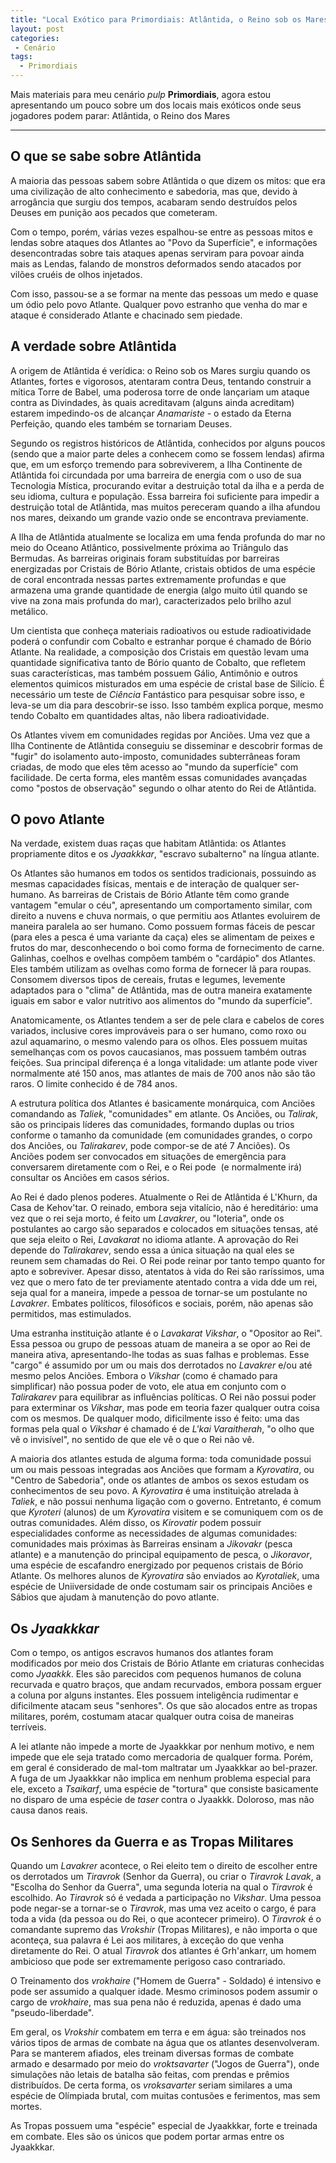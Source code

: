 ```yaml
---
title: "Local Exótico para Primordiais: Atlântida, o Reino sob os Mares"
layout: post
categories:
 - Cenário
tags:
  - Primordiais
---
```


Mais materiais para meu cenário _pulp_ **Primordiais**,  agora estou apresentando  um pouco sobre um dos locais mais exóticos onde seus jogadores podem parar: Atlântida, o Reino dos Mares 

---

## O que se sabe sobre Atlântida 


A maioria das pessoas sabem sobre Atlântida o que dizem os mitos: que era uma civilização de alto conhecimento e sabedoria, mas que, devido à arrogância que surgiu dos tempos, acabaram sendo destruídos pelos Deuses em punição aos pecados que cometeram. 

Com o tempo, porém, várias vezes espalhou-se entre as pessoas mitos e lendas sobre ataques dos Atlantes ao "Povo da Superfície", e informações desencontradas sobre tais ataques apenas serviram para povoar ainda mais as Lendas, falando de monstros deformados sendo atacados por vilões cruéis de olhos injetados. 

Com isso, passou-se a se formar na mente das pessoas um medo e quase um ódio pelo povo Atlante. Qualquer povo estranho que venha do mar e ataque é considerado Atlante e chacinado sem piedade. 


## A verdade sobre Atlântida 


A origem de Atlântida é verídica: o Reino sob os Mares surgiu quando os Atlantes, fortes e vigorosos, atentaram contra Deus, tentando construir a mítica Torre de Babel, uma poderosa torre de onde lançariam um ataque contra as Divindades, às quais acreditavam (alguns ainda acreditam) estarem impedindo-os de alcançar _Anamariste_ - o estado da Eterna Perfeição, quando eles também se tornariam Deuses. 

Segundo os registros históricos de Atlântida, conhecidos por alguns poucos (sendo que a maior parte deles a conhecem como se fossem lendas) afirma que, em um esforço tremendo para sobreviverem, a Ilha Continente de Atlântida foi circundada por uma barreira de energia com o uso de sua Tecnologia Mística, procurando evitar a destruição total da ilha e a perda de seu idioma, cultura e população. Essa barreira foi suficiente para impedir a destruição total de Atlântida, mas muitos pereceram quando a ilha afundou nos mares, deixando um grande vazio onde se encontrava previamente. 

A Ilha de Atlântida atualmente se localiza em uma fenda profunda do mar no meio do Oceano Atlântico, possivelmente próxima ao Triângulo das Bermudas. As barreiras originais foram substituídas por barreiras energizadas por Cristais de Bório Atlante, cristais obtidos de uma espécie de coral encontrada nessas partes extremamente profundas e que armazena uma grande quantidade de energia (algo muito útil quando se vive na zona mais profunda do mar), caracterizados pelo brilho azul metálico. 

Um cientista que conheça materiais radioativos ou estude radioatividade poderá o confundir com Cobalto e estranhar porque é chamado de Bório Atlante. Na realidade, a composição dos Cristais em questão levam uma quantidade significativa tanto de Bório quanto de Cobalto, que refletem suas características, mas também possuem Gálio, Antimônio e outros elementos quimicos misturados em uma espécie de cristal base de Silício. É necessário um teste de _Ciência_ Fantástico para pesquisar sobre isso, e leva-se um dia para descobrir-se isso. Isso também explica porque, mesmo tendo Cobalto em quantidades altas, não libera radioatividade. 

Os Atlantes vivem em comunidades regidas por Anciões. Uma vez que a Ilha Continente de Atlântida conseguiu se disseminar e descobrir formas de "fugir" do isolamento auto-imposto, comunidades subterrâneas foram criadas, de modo que eles têm acesso ao "mundo da superfície" com facilidade. De certa forma, eles mantêm essas comunidades avançadas como "postos de observação" segundo o olhar atento do Rei de Atlântida. 

## O povo Atlante 

Na verdade, existem duas raças que habitam Atlântida: os Atlantes propriamente ditos e os _Jyaakkkar_, "escravo subalterno" na língua atlante. 

Os Atlantes são humanos em todos os sentidos tradicionais, possuindo as mesmas capacidades físicas, mentais e de interação de qualquer ser-humano. As barreiras de Cristais de Bório Atlante têm como grande vantagem "emular o céu", apresentando um comportamento similar, com direito a nuvens e chuva normais, o que permitiu aos Atlantes evoluirem de maneira paralela ao ser humano. Como possuem formas fáceis de pescar (para eles a pesca é uma variante da caça) eles se alimentam de peixes e frutos do mar, desconhecendo o boi como forma de fornecimento de carne. Galinhas, coelhos e ovelhas compõem também o "cardápio" dos Atlantes. Eles também utilizam as ovelhas como forma de fornecer lã para roupas. Consomem diversos tipos de cereais, frutas e legumes, levemente adaptados para o "clima" de Atlântida, mas de outra maneira exatamente iguais em sabor e valor nutritivo aos alimentos do "mundo da superfície". 

Anatomicamente, os Atlantes tendem a ser de pele clara e cabelos de cores variados, inclusive cores improváveis para o ser humano, como roxo ou azul aquamarino, o mesmo valendo para os olhos. Eles possuem muitas semelhanças com os povos caucasianos, mas possuem também outras feições. Sua principal diferença é a longa vitalidade: um atlante pode viver normalmente até 150 anos, mas atlantes de mais de 700 anos não são tão raros. O limite conhecido é de 784 anos. 

A estrutura política dos Atlantes é basicamente monárquica, com Anciões comandando as _Taliek_, "comunidades" em atlante. Os Anciões, ou _Talirak_, são os principais líderes das comunidades, formando duplas ou trios conforme o tamanho da comunidade (em comunidades grandes, o corpo dos Anciões, ou _Talirakarev_, pode compor-se de até 7 Anciões). Os Anciões podem ser convocados em situações de emergência para conversarem diretamente com o Rei, e o Rei pode  (e normalmente irá) consultar os Anciões em casos sérios. 

Ao Rei é dado plenos poderes. Atualmente o Rei de Atlântida é L'Khurn, da Casa de Kehov'tar. O reinado, embora seja vitalício, não é hereditário: uma vez que o rei seja morto, é feito um _Lavakrer_, ou "loteria", onde os postulantes ao cargo são separados e colocados em situações tensas, até que seja eleito o Rei, _Lavakarat_ no idioma atlante. A aprovação do Rei depende do _Talirakarev_, sendo essa a única situação na qual eles se reunem sem chamadas do Rei. O Rei pode reinar por tanto tempo quanto for apto e sobreviver. Apesar disso, atentatos à vida do Rei são raríssimos, uma vez que o mero fato de ter previamente atentado contra a vida dde um rei, seja qual for a maneira, impede a pessoa de tornar-se um postulante no _Lavakrer_. Embates políticos, filosóficos e sociais, porém, não apenas são permitidos, mas estimulados. 

Uma estranha instituição atlante é o _Lavakarat Vikshar_, o "Opositor ao Rei". Essa pessoa ou grupo de pessoas atuam de maneira a se opor ao Rei de maneira ativa, apresentando-lhe todas as suas falhas e problemas. Esse "cargo" é assumido por um ou mais dos derrotados no _Lavakrer_ e/ou até mesmo pelos Anciões. Embora o _Vikshar_ (como é chamado para simplificar) não possua poder de voto, ele atua em conjunto com o _Talirakarev_ para equilibrar as influências políticas. O Rei não possui poder para exterminar os _Vikshar_, mas pode em teoria fazer qualquer outra coisa com os mesmos. De qualquer modo, dificilmente isso é feito: uma das formas pela qual o _Vikshar_ é chamado é de _L'kai Varaitherah_, "o olho que vê o invisível", no sentido de que ele vê o que o Rei não vê. 

A maioria dos atlantes estuda de alguma forma: toda comunidade possui um ou mais pessoas integradas aos Anciões que formam a _Kyrovatira_, ou "Centro de Sabedoria", onde os atlantes de ambos os sexos estudam os conhecimentos de seu povo. A _Kyrovatira_ é uma instituição atrelada à _Taliek_, e não possui nenhuma ligação com o governo. Entretanto, é comum que _Kyroteri_ (alunos) de um _Kyrovatira_ visitem e se comuniquem com os de outras comunidades. Além disso, os _Kirovatir_ podem possuir especialidades conforme as necessidades de algumas comunidades: comunidades mais próximas às Barreiras ensinam a _Jikovakr_ (pesca atlante) e a manutenção do principal equipamento de pesca, o _Jikoravor_, uma espécie de escafandro energizado por pequenos cristais de Bório Atlante. Os melhores alunos de _Kyrovatira_ são enviados ao _Kyrotaliek_, uma espécie de Uniiversidade de onde costumam sair os principais Anciões e Sábios que ajudam à manutenção do povo atlante. 

## Os _Jyaakkkar_ 
 
Com o tempo, os antigos escravos humanos dos atlantes foram modificados por meio dos Cristais de Bório Atlante em criaturas conhecidas como _Jyaakkk_. Eles são parecidos com pequenos humanos de coluna recurvada e quatro braços, que andam recurvados, embora possam erguer a coluna por alguns instantes. Eles possuem inteligência rudimentar e dificilmente atacam seus "senhores". Os que são alocados entre as tropas militares, porém, costumam atacar qualquer outra coisa de maneiras terríveis. 

A lei atlante não impede a morte de Jyaakkkar por nenhum motivo, e nem impede que ele seja tratado como mercadoria de qualquer forma. Porém, em geral é considerado de mal-tom maltratar um Jyaakkkar ao bel-prazer. A fuga de um Jyaakkkar não implica em nenhum problema especial para ele, exceto a _Tsaikarf_, uma espécie de "tortura" que consiste basicamente no disparo de uma espécie de _taser_ contra o Jyaakkk. Doloroso, mas não causa danos reais. 

## Os Senhores da Guerra e as Tropas Militares 
 
Quando um _Lavakrer_ acontece, o Rei eleito tem o direito de escolher entre os derrotados um _Tiravrok_ (Senhor da Guerra), ou criar o _Tiravrok Lavak_, a "Escolha do Senhor da Guerra", uma segunda loteria na qual o _Tiravrok_ é escolhido. Ao _Tiravrok_ só é vedada a participação no _Vikshar_. Uma pessoa pode negar-se a tornar-se o _Tiravrok_, mas uma vez aceito o cargo, é para toda a vida (da pessoa ou do Rei, o que acontecer primeiro). O _Tiravrok_ é o comandante supremo das _Vrokshir_ (Tropas Militares), e não importa o que aconteça, sua palavra é Lei aos militares, à exceção do que venha diretamente do Rei. O atual _Tiravrok_ dos atlantes é Grh'ankarr, um homem ambicioso que pode ser extremamente perigoso caso contrariado.

O Treinamento dos _vrokhaire_ ("Homem de Guerra" - Soldado) é intensivo e pode ser assumido a qualquer idade. Mesmo criminosos podem assumir o cargo de _vrokhaire_, mas sua pena não é reduzida, apenas é dado uma "pseudo-liberdade". 

Em geral, os _Vrokshir_ combatem em terra e em água: são treinados nos vários tipos de armas de combate na água que os atlantes desenvolveram. Para se manterem afiados, eles treinam diversas formas de combate armado e desarmado por meio do _vroktsavarter_ ("Jogos de Guerra"), onde simulações não letais de batalha são feitas, com prendas e prêmios distribuídos. De certa forma, os _vroksavarter_ seriam similares a uma espécie de Olímpiada brutal, com muitas contusões e ferimentos, mas sem mortes. 

As Tropas possuem uma "espécie" especial de Jyaakkkar, forte e treinada em combate. Eles são os únicos que podem portar armas entre os Jyaakkkar. 

